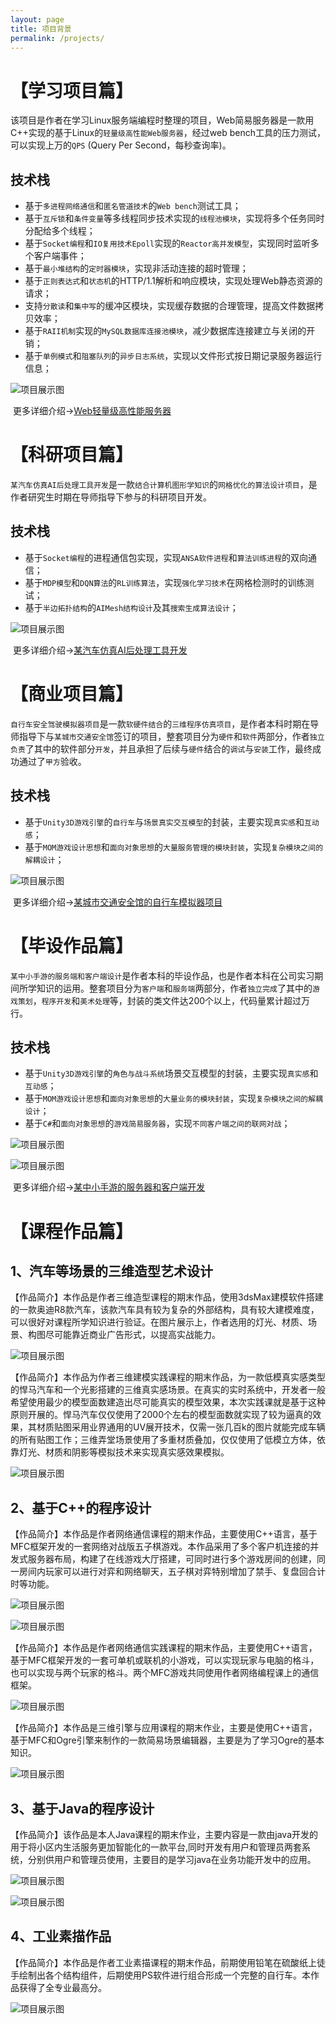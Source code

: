 ```yaml
---
layout: page
title: 项目背景
permalink: /projects/
---
```


# 【学习项目篇】

​         该项目是作者在学习Linux服务端编程时整理的项目，Web简易服务器是一款用C++实现的基于Linux的`轻量级高性能Web服务器`，经过web bench工具的压力测试，可以实现上万的`QPS` (Query Per Second，每秒查询率)。

## 技术栈

* 基于`多进程网络通信`和`匿名管道技术`的`Web bench`测试工具；
* 基于`互斥锁`和`条件变量`等多线程同步技术实现的`线程池模块`，实现将多个任务同时分配给多个线程；
* 基于`Socket编程`和`IO复用技术Epoll`实现的`Reactor高并发模型`，实现同时监听多个客户端事件；
* 基于`最小堆结构`的`定时器模块`，实现非活动连接的超时管理；
* 基于`正则表达式`和`状态机`的HTTP/1.1解析和响应模块，实现处理Web静态资源的请求；
* 支持`分散读`和`集中写`的缓冲区模块，实现缓存数据的合理管理，提高文件数据拷贝效率；
* 基于`RAII机制`实现的`MySQL数据库连接池模块`，减少数据库连接建立与关闭的开销；
* 基于`单例模式`和`阻塞队列`的`异步日志系统`，实现以文件形式按日期记录服务器运行信息；

![项目展示图](.//img-post/项目背景/【学习项目】Web简易服务器项目/Web服务器模块关系.png)

​		更多详细介绍->[Web轻量级高性能服务器](.//_posts/2022-06-18-【学习项目】Web轻量级高性能服务器.md)

# 【科研项目篇】

​		`某汽车仿真AI后处理工具开发`是一款`结合计算机图形学知识`的`网格优化的算法设计项目`，是作者研究生时期在导师指导下参与的科研项目开发。

## 技术栈

* 基于`Socket编程`的进程通信包实现，实现`ANSA软件进程`和`算法训练进程`的双向通信；
* 基于`MDP模型`和`DQN算法`的`RL训练算法`，实现`强化学习技术`在网格检测时的训练测试；
* 基于`半边拓扑结构`的`AIMesh结构设计`及其`搜索生成算法设计`；

![项目展示图](.//img-post/项目背景/【科研项目】某汽车仿真AI后处理工具开发/网格特征.png)

​		更多详细介绍->[某汽车仿真AI后处理工具开发](.//_posts/2022-02-03-【科研项目】某汽车仿真AI后处理工具开发.md)

# 【商业项目篇】

​		`自行车安全驾驶模拟器项目`是一款`软硬件结合`的`三维程序仿真项目`，是作者本科时期在导师指导下与`某城市交通安全馆`签订的项目，整套项目分为`硬件`和`软件`两部分，作者`独立负责`了其中的软件部分`开发`，并且承担了后续与`硬件`结合的`调试`与`安装`工作，最终成功通过了`甲方`验收。

## 技术栈

* 基于`Unity3D游戏引擎`的`自行车`与`场景真实交互模型`的封装，主要实现`真实感`和`互动感`；
* 基于`MOM游戏设计思想`和`面向对象思想`的`大量服务管理的模块封装`，实现`复杂模块之间的解耦设计`；

![项目展示图](.//img-post/项目背景/【商业项目】某城市交通安全馆的自行车模拟器项目/开始界面.jpg)

​		更多详细介绍->[某城市交通安全馆的自行车模拟器项目](.//_posts/2021-10-01-【商业项目】某城市交通安全馆的自行车模拟器项目.md)

# 【毕设作品篇】

​		`某中小手游的服务端和客户端设计`是作者本科的毕设作品，也是作者本科在公司实习期间所学知识的运用。整套项目分为`客户端`和`服务端`两部分，作者`独立完成`了其中的`游戏策划`，`程序开发`和`美术处理`等，封装的类文件达200个以上，代码量累计超过万行。

## 技术栈

* 基于`Unity3D游戏引擎`的`角色与战斗系统`场景交互模型的封装，主要实现`真实感`和`互动感`；
* 基于`MOM游戏设计思想`和`面向对象思想`的`大量业务的模块封装`，实现`复杂模块之间的解耦设计`；
* 基于`C#`和`面向对象思想`的`游戏简易服务器`，实现`不同客户端之间的联网对战`；

![项目展示图](.//img-post/项目背景/【毕设作品】某中小手游的服务端和客户端设计/开始界面.png)

![项目展示图](.//img-post/项目背景/【毕设作品】某中小手游的服务端和客户端设计/游戏流程图.png)

​		更多详细介绍->[某中小手游的服务器和客户端开发](.//_posts/2021-10-06-【毕设作品】某中小手游的服务端和客户端设计.md)

# 【课程作品篇】

## 1、汽车等场景的三维造型艺术设计

​	【作品简介】本作品是作者三维造型课程的期末作品，使用3dsMax建模软件搭建的一款奥迪R8款汽车，该款汽车具有较为复杂的外部结构，具有较大建模难度，可以很好对课程所学知识进行验证。在图片展示上，作者选用的灯光、材质、场景、构图尽可能靠近商业广告形式，以提高实战能力。

![项目展示图](.//img-post/项目背景/【课程作品】图片简介/奥迪R8.png)

​		【作品简介】本作品为作者三维建模实践课程的期末作品，为一款低模真实感类型的悍马汽车和一个光影搭建的三维真实感场景。在真实的实时系统中，开发者一般希望使用最少的模型面数建造出尽可能真实的模型效果，本次实践课就是基于这种原则开展的。悍马汽车仅仅使用了2000个左右的模型面数就实现了较为逼真的效果，其材质贴图采用业界通用的UV展开技术，仅需一张几百k的图片就能完成车辆的所有贴图工作；三维弄堂场景使用了多重材质叠加，仅仅使用了低模立方体，依靠灯光、材质和阴影等模拟技术来实现真实感效果模拟。

![项目展示图](.//img-post/项目背景/【课程作品】图片简介/三维造型艺术.png)

## 2、基于C++的程序设计

​		【作品简介】本作品是作者网络通信课程的期末作品，主要使用C++语言，基于MFC框架开发的一套网络对战版五子棋游戏。本作品采用了多个客户机连接的并发式服务器布局，构建了在线游戏大厅搭建，可同时进行多个游戏房间的创建，同一房间内玩家可以进行对弈和网络聊天，五子棋对弈特别增加了禁手、复盘回合计时等功能。

![项目展示图](.//img-post/项目背景/【课程作品】图片简介/五子棋1.png)

![项目展示图](.//img-post/项目背景/【课程作品】图片简介/五子棋2.png)

​		【作品简介】本作品是作者网络通信实践课程的期末作品，主要使用C++语言，基于MFC框架开发的一套可单机或联机的小游戏，可以实现玩家与电脑的格斗，也可以实现与两个玩家的格斗。两个MFC游戏共同使用作者网络编程课上的通信框架。

![项目展示图](.//img-post/项目背景/【课程作品】图片简介/单机冒险游戏.png)

​		【作品简介】本作品是三维引擎与应用课程的期末作业，主要是使用C++语言，基于MFC和Ogre引擎来制作的一款简易场景编辑器，主要是为了学习Ogre的基本知识。

![项目展示图](.//img-post/项目背景/【课程作品】图片简介/三维引擎开发.png)

## 3、基于Java的程序设计

​		【作品简介】该作品是本人Java课程的期末作业，主要内容是一款由java开发的用于将小区内生活服务更加智能化的一款平台,同时开发有用户和管理员两套系统，分别供用户和管理员使用，主要目的是学习java在业务功能开发中的应用。

![项目展示图](.//img-post/项目背景/【课程作品】图片简介/便民社区服务平台1.png)

![项目展示图](.//img-post/项目背景/【课程作品】图片简介/便民社区服务平台2.png)

## 4、工业素描作品

​		【作品简介】本作品是作者工业素描课程的期末作品，前期使用铅笔在硫酸纸上徒手绘制出各个结构组件，后期使用PS软件进行组合形成一个完整的自行车。本作品获得了全专业最高分。

![项目展示图](.//img-post/项目背景/【课程作品】图片简介/工业素描.png)
